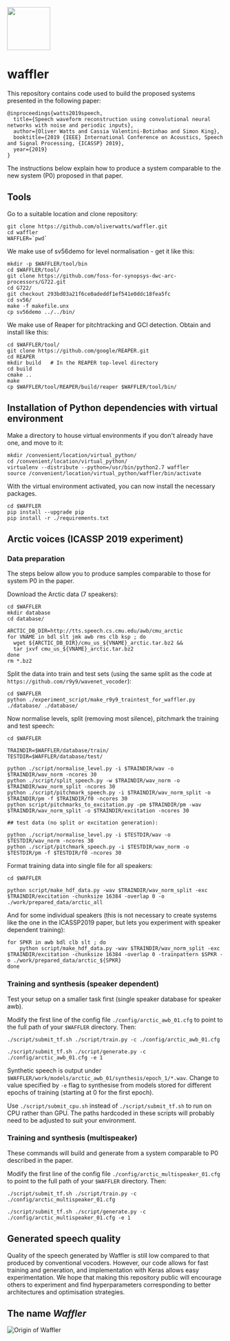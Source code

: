 <img src="https://github.com/oliverwatts/waffler/blob/master/media/waffle_image2.001.png" data-canonical-src="https://github.com/oliverwatts/waffler/blob/master/media/waffle_image2.001.png" width="100" height="100" /> 



# waffler 

This repository contains code used to build the proposed systems presented in the following paper:

```
@inproceedings{watts2019speech,
  title={Speech waveform reconstruction using convolutional neural networks with noise and periodic inputs},
  author={Oliver Watts and Cassia Valentini-Botinhao and Simon King},
  booktitle={2019 {IEEE} International Conference on Acoustics, Speech and Signal Processing, {ICASSP} 2019},
  year={2019}
}
```

The instructions below explain how to produce a system comparable to the new system (P0) proposed in that paper.






## Tools

Go to a suitable location and clone repository:

```
git clone https://github.com/oliverwatts/waffler.git
cd waffler
WAFFLER=`pwd`
```

We make use of sv56demo for level normalisation - get it like this:


```
mkdir -p $WAFFLER/tool/bin
cd $WAFFLER/tool/
git clone https://github.com/foss-for-synopsys-dwc-arc-processors/G722.git
cd G722/
git checkout 293bd03a21f6ce0adeddf1ef541e0ddc18fea5fc
cd sv56/
make -f makefile.unx
cp sv56demo ../../bin/
```

We make use of Reaper for pitchtracking and GCI detection. Obtain and install like this:

```
cd $WAFFLER/tool/
git clone https://github.com/google/REAPER.git
cd REAPER
mkdir build   # In the REAPER top-level directory
cd build
cmake ..
make
cp $WAFFLER/tool/REAPER/build/reaper $WAFFLER/tool/bin/
```

## Installation of Python dependencies with virtual environment


Make a directory to house virtual environments if you don't already have one, and move to it:

```
mkdir /convenient/location/virtual_python/
cd /convenient/location/virtual_python/
virtualenv --distribute --python=/usr/bin/python2.7 waffler
source /convenient/location/virtual_python/waffler/bin/activate
```

With the virtual environment activated, you can now install the necessary packages.

```
cd $WAFFLER
pip install --upgrade pip
pip install -r ./requirements.txt  
```



## Arctic voices (ICASSP 2019 experiment)


### Data preparation

The steps below allow you to produce samples comparable to those for system P0 in the paper.

Download the Arctic data (7 speakers):

```
cd $WAFFLER
mkdir database
cd database/

ARCTIC_DB_DIR=http://tts.speech.cs.cmu.edu/awb/cmu_arctic
for VNAME in bdl slt jmk awb rms clb ksp ; do
  wget ${ARCTIC_DB_DIR}/cmu_us_${VNAME}_arctic.tar.bz2 &&
  tar jxvf cmu_us_${VNAME}_arctic.tar.bz2
done
rm *.bz2
```


Split the data into train and test sets (using the same split as the code at `https://github.com/r9y9/wavenet_vocoder`):
```
cd $WAFFLER
python ./experiment_script/make_r9y9_traintest_for_waffler.py ./database/ ./database/
```



Now normalise levels, split (removing most silence), pitchmark the training and test speech:
```
cd $WAFFLER

TRAINDIR=$WAFFLER/database/train/
TESTDIR=$WAFFLER/database/test/

python ./script/normalise_level.py -i $TRAINDIR/wav -o $TRAINDIR/wav_norm -ncores 30
python ./script/split_speech.py -w $TRAINDIR/wav_norm -o $TRAINDIR/wav_norm_split -ncores 30
python ./script/pitchmark_speech.py -i $TRAINDIR/wav_norm_split -o $TRAINDIR/pm -f $TRAINDIR/f0 -ncores 30
python script/pitchmarks_to_excitation.py -pm $TRAINDIR/pm -wav $TRAINDIR/wav_norm_split -o $TRAINDIR/excitation -ncores 30

## test data (no split or excitation generation):

python ./script/normalise_level.py -i $TESTDIR/wav -o $TESTDIR/wav_norm -ncores 30
python ./script/pitchmark_speech.py -i $TESTDIR/wav_norm -o $TESTDIR/pm -f $TESTDIR/f0 -ncores 30
```


Format training data into single file for all speakers:


```
cd $WAFFLER

python script/make_hdf_data.py -wav $TRAINDIR/wav_norm_split -exc $TRAINDIR/excitation -chunksize 16384 -overlap 0 -o ./work/prepared_data/arctic_all
```


And for some individual speakers (this is not necessary to create systems like the one in the ICASSP2019 paper, but lets you experiment with speaker dependent training):

```
for SPKR in awb bdl clb slt ; do
    python script/make_hdf_data.py -wav $TRAINDIR/wav_norm_split -exc $TRAINDIR/excitation -chunksize 16384 -overlap 0 -trainpattern $SPKR -o ./work/prepared_data/arctic_${SPKR}
done    
```



### Training and synthesis (speaker dependent)

Test your setup on a smaller task first (single speaker database for speaker awb).

Modify the first line of the config file `./config/arctic_awb_01.cfg` to point to the full path of your `$WAFFLER` directory. Then:

```
./script/submit_tf.sh ./script/train.py -c ./config/arctic_awb_01.cfg

./script/submit_tf.sh ./script/generate.py -c ./config/arctic_awb_01.cfg -e 1 
```

Synthetic speech is output under `$WAFFLER/work/models/arctic_awb_01/synthesis/epoch_1/*.wav`. Change to value specified by `-e` flag to synthesise from models stored for different epochs of training (starting at 0 for the first epoch). 

Use `./script/submit_cpu.sh` instead of `./script/submit_tf.sh` to run on CPU rather than GPU. The paths hardcoded in these scripts will probably need to be adjusted to suit your environment.

### Training and synthesis (multispeaker)

These commands will build and generate from a system comparable to P0 described in the paper.

Modify the first line of the config file `./config/arctic_multispeaker_01.cfg` to point to the full path of your `$WAFFLER` directory. Then:

```
./script/submit_tf.sh ./script/train.py -c ./config/arctic_multispeaker_01.cfg

./script/submit_tf.sh ./script/generate.py -c ./config/arctic_multispeaker_01.cfg -e 1
```

## Generated speech quality 

Quality of the speech generated by Waffler is still low compared to that produced by conventional vocoders. However, our code allows for fast training and generation, and implementation with Keras allows easy experimentation. We hope that making this repository public will encourage others to experiment and find hyperparameters corresponding to better architectures and optimisation strategies. 

## The name *Waffler*

![Origin of Waffler](https://github.com/oliverwatts/waffler/blob/master/media/waffles2.gif "Origin of Waffler")

